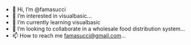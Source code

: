 - 👋 Hi, I’m @famasucci
- 👀 I’m interested in visualbasic...
- 🌱 I’m currently learning visualbasic
- 💞️ I’m looking to collaborate in a wholesale food distribution system...
- 📫 How to reach me famasucci@gmail.com...

<!---
famasucci/famasucci is a ✨ special ✨ repository because its `README.md` (this file) appears on your GitHub profile.
You can click the Preview link to take a look at your changes.
--->
